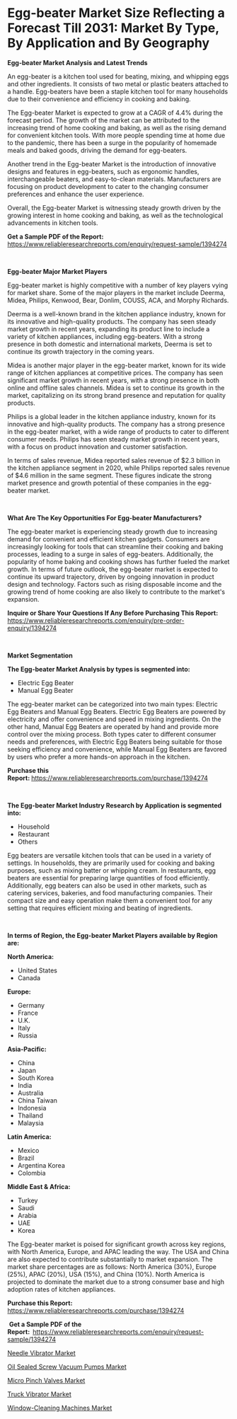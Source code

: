 <p><h1>Egg-beater Market Size Reflecting a Forecast Till 2031: Market By Type, By Application and By Geography</h1></p><p><strong>Egg-beater Market Analysis and Latest Trends</strong></p>
<p><p>An egg-beater is a kitchen tool used for beating, mixing, and whipping eggs and other ingredients. It consists of two metal or plastic beaters attached to a handle. Egg-beaters have been a staple kitchen tool for many households due to their convenience and efficiency in cooking and baking.</p><p>The Egg-beater Market is expected to grow at a CAGR of 4.4% during the forecast period. The growth of the market can be attributed to the increasing trend of home cooking and baking, as well as the rising demand for convenient kitchen tools. With more people spending time at home due to the pandemic, there has been a surge in the popularity of homemade meals and baked goods, driving the demand for egg-beaters.</p><p>Another trend in the Egg-beater Market is the introduction of innovative designs and features in egg-beaters, such as ergonomic handles, interchangeable beaters, and easy-to-clean materials. Manufacturers are focusing on product development to cater to the changing consumer preferences and enhance the user experience.</p><p>Overall, the Egg-beater Market is witnessing steady growth driven by the growing interest in home cooking and baking, as well as the technological advancements in kitchen tools.</p></p>
<p><strong>Get a Sample PDF of the Report:&nbsp;</strong> <a href="https://www.reliableresearchreports.com/enquiry/request-sample/1394274">https://www.reliableresearchreports.com/enquiry/request-sample/1394274</a></p>
<p>&nbsp;</p>
<p><strong>Egg-beater Major Market Players</strong></p>
<p><p>Egg-beater market is highly competitive with a number of key players vying for market share. Some of the major players in the market include Deerma, Midea, Philips, Kenwood, Bear, Donlim, COUSS, ACA, and Morphy Richards.</p><p>Deerma is a well-known brand in the kitchen appliance industry, known for its innovative and high-quality products. The company has seen steady market growth in recent years, expanding its product line to include a variety of kitchen appliances, including egg-beaters. With a strong presence in both domestic and international markets, Deerma is set to continue its growth trajectory in the coming years.</p><p>Midea is another major player in the egg-beater market, known for its wide range of kitchen appliances at competitive prices. The company has seen significant market growth in recent years, with a strong presence in both online and offline sales channels. Midea is set to continue its growth in the market, capitalizing on its strong brand presence and reputation for quality products.</p><p>Philips is a global leader in the kitchen appliance industry, known for its innovative and high-quality products. The company has a strong presence in the egg-beater market, with a wide range of products to cater to different consumer needs. Philips has seen steady market growth in recent years, with a focus on product innovation and customer satisfaction.</p><p>In terms of sales revenue, Midea reported sales revenue of $2.3 billion in the kitchen appliance segment in 2020, while Philips reported sales revenue of $4.6 million in the same segment. These figures indicate the strong market presence and growth potential of these companies in the egg-beater market.</p></p>
<p>&nbsp;</p>
<p><strong>What Are The Key Opportunities For Egg-beater Manufacturers?</strong></p>
<p><p>The egg-beater market is experiencing steady growth due to increasing demand for convenient and efficient kitchen gadgets. Consumers are increasingly looking for tools that can streamline their cooking and baking processes, leading to a surge in sales of egg-beaters. Additionally, the popularity of home baking and cooking shows has further fueled the market growth. In terms of future outlook, the egg-beater market is expected to continue its upward trajectory, driven by ongoing innovation in product design and technology. Factors such as rising disposable income and the growing trend of home cooking are also likely to contribute to the market's expansion.</p></p>
<p><strong>Inquire or Share Your Questions If Any Before Purchasing This Report:</strong> <a href="https://www.reliableresearchreports.com/enquiry/pre-order-enquiry/1394274">https://www.reliableresearchreports.com/enquiry/pre-order-enquiry/1394274</a></p>
<p>&nbsp;</p>
<p><strong>Market Segmentation</strong></p>
<p><strong>The Egg-beater Market Analysis by types is segmented into:</strong></p>
<p><ul><li>Electric Egg Beater</li><li>Manual Egg Beater</li></ul></p>
<p><p>The egg-beater market can be categorized into two main types: Electric Egg Beaters and Manual Egg Beaters. Electric Egg Beaters are powered by electricity and offer convenience and speed in mixing ingredients. On the other hand, Manual Egg Beaters are operated by hand and provide more control over the mixing process. Both types cater to different consumer needs and preferences, with Electric Egg Beaters being suitable for those seeking efficiency and convenience, while Manual Egg Beaters are favored by users who prefer a more hands-on approach in the kitchen.</p></p>
<p><strong>Purchase this Report:&nbsp;</strong><a href="https://www.reliableresearchreports.com/purchase/1394274">https://www.reliableresearchreports.com/purchase/1394274</a></p>
<p>&nbsp;</p>
<p><strong>The Egg-beater Market Industry Research by Application is segmented into:</strong></p>
<p><ul><li>Household</li><li>Restaurant</li><li>Others</li></ul></p>
<p><p>Egg beaters are versatile kitchen tools that can be used in a variety of settings. In households, they are primarily used for cooking and baking purposes, such as mixing batter or whipping cream. In restaurants, egg beaters are essential for preparing large quantities of food efficiently. Additionally, egg beaters can also be used in other markets, such as catering services, bakeries, and food manufacturing companies. Their compact size and easy operation make them a convenient tool for any setting that requires efficient mixing and beating of ingredients.</p></p>
<p>&nbsp;</p>
<p><strong>In terms of Region, the Egg-beater Market Players available by Region are:</strong></p>
<p>
    <p> <strong> North America: </strong>
        <ul>
            <li>United States</li>
            <li>Canada</li>
        </ul>
        </p> 
    <p> <strong> Europe: </strong>
        <ul>
            <li>Germany</li>
            <li>France</li>
            <li>U.K.</li>
            <li>Italy</li>
            <li>Russia</li>
        </ul>
        </p> 
    <p> <strong> Asia-Pacific: </strong>
        <ul>
            <li>China</li>
            <li>Japan</li>
            <li>South Korea</li>
            <li>India</li>
            <li>Australia</li>
            <li>China Taiwan</li>
            <li>Indonesia</li>
            <li>Thailand</li>
            <li>Malaysia</li>
        </ul>
        </p> 
    <p> <strong> Latin America: </strong>
        <ul>
            <li>Mexico</li>
            <li>Brazil</li>
            <li>Argentina Korea</li>
            <li>Colombia</li>
        </ul>
        </p> 
    <p> <strong> Middle East & Africa: </strong>
        <ul>
            <li>Turkey</li>
            <li>Saudi</li>
            <li>Arabia</li>
            <li>UAE</li>
            <li>Korea</li>
        </ul>
    </p>
    </p>
<p><p>The Egg-beater market is poised for significant growth across key regions, with North America, Europe, and APAC leading the way. The USA and China are also expected to contribute substantially to market expansion. The market share percentages are as follows: North America (30%), Europe (25%), APAC (20%), USA (15%), and China (10%). North America is projected to dominate the market due to a strong consumer base and high adoption rates of kitchen appliances.</p></p>
<p><strong>Purchase this Report: </strong><a href="https://www.reliableresearchreports.com/purchase/1394274">https://www.reliableresearchreports.com/purchase/1394274</a></p>
<p>&nbsp;<strong>Get a Sample PDF of the Report:&nbsp;&nbsp;</strong><a href="https://www.reliableresearchreports.com/enquiry/request-sample/1394274">https://www.reliableresearchreports.com/enquiry/request-sample/1394274</a></p>
<p><strong></strong></p>
<p><p><a href="https://medium.com/@haileeward2023/needle-vibrator-market-trends-forecast-and-competitive-analysis-to-2031-5757e05ffc37">Needle Vibrator Market</a></p><p><a href="https://medium.com/@haileeward2023/oil-sealed-screw-vacuum-pumps-market-size-and-market-trends-complete-industry-overview-2024-to-b3a97edbbd2c">Oil Sealed Screw Vacuum Pumps Market</a></p><p><a href="https://medium.com/@haileeward2023/micro-pinch-valves-market-size-reveals-the-best-marketing-channels-in-global-industry-b0438a267562">Micro Pinch Valves Market</a></p><p><a href="https://medium.com/@haileeward2023/truck-vibrator-nbsp-market-focuses-on-market-share-size-and-projected-forecast-till-2031-16be8a1a75cf">Truck Vibrator Market</a></p><p><a href="https://medium.com/@haileeward2023/window-cleaning-machines-market-size-reveals-the-best-marketing-channels-in-global-industry-f5fc37249027">Window-Cleaning Machines Market</a></p></p>